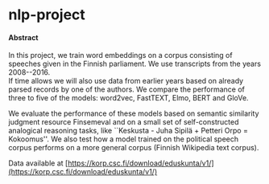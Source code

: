 # nlp-project


#### Abstract

In this project, we train word embeddings on a corpus consisting of speeches given in the Finnish parliament. We use transcripts from the years 2008--2016.  
If time allows we will also use data from earlier years based on already parsed records by one of the authors. We compare the performance of three to five of the models: word2vec, FastTEXT, Elmo, BERT and GloVe.  

We evaluate the performance of these models based on semantic similarity judgment resource Finsemeval and on a small set of self-constructed analogical reasoning tasks, like ``Keskusta - Juha Sipilä + Petteri Orpo = Kokoomus''. We also test how a model trained on the political speech corpus performs on a more general corpus (Finnish Wikipedia text corpus).   

Data available at [https://korp.csc.fi/download/eduskunta/v1/](https://korp.csc.fi/download/eduskunta/v1/)